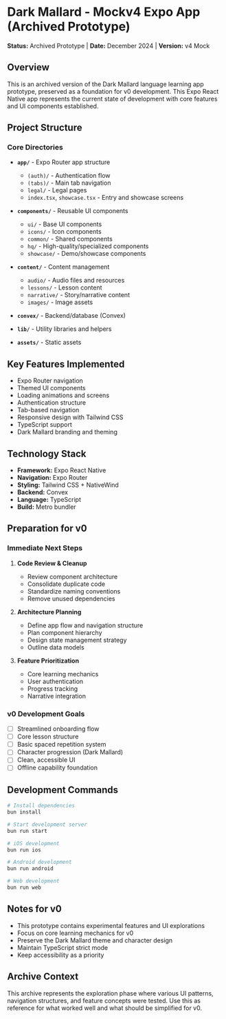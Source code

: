 # Dark Mallard - Mockv4 Expo App (Archived Prototype)

**Status:** Archived Prototype | **Date:** December 2024 | **Version:** v4 Mock

## Overview

This is an archived version of the Dark Mallard language learning app prototype, preserved as a foundation for v0 development. This Expo React Native app represents the current state of development with core features and UI components established.

## Project Structure

### Core Directories

- **`app/`** - Expo Router app structure
  - `(auth)/` - Authentication flow
  - `(tabs)/` - Main tab navigation
  - `legal/` - Legal pages
  - `index.tsx`, `showcase.tsx` - Entry and showcase screens

- **`components/`** - Reusable UI components
  - `ui/` - Base UI components
  - `icons/` - Icon components
  - `common/` - Shared components
  - `hq/` - High-quality/specialized components
  - `showcase/` - Demo/showcase components

- **`content/`** - Content management
  - `audio/` - Audio files and resources
  - `lessons/` - Lesson content
  - `narrative/` - Story/narrative content
  - `images/` - Image assets

- **`convex/`** - Backend/database (Convex)
- **`lib/`** - Utility libraries and helpers
- **`assets/`** - Static assets

## Key Features Implemented

- Expo Router navigation
- Themed UI components
- Loading animations and screens
- Authentication structure
- Tab-based navigation
- Responsive design with Tailwind CSS
- TypeScript support
- Dark Mallard branding and theming

## Technology Stack

- **Framework:** Expo React Native
- **Navigation:** Expo Router
- **Styling:** Tailwind CSS + NativeWind
- **Backend:** Convex
- **Language:** TypeScript
- **Build:** Metro bundler

## Preparation for v0

### Immediate Next Steps

1. **Code Review & Cleanup**
   - Review component architecture
   - Consolidate duplicate code
   - Standardize naming conventions
   - Remove unused dependencies

2. **Architecture Planning**
   - Define app flow and navigation structure
   - Plan component hierarchy
   - Design state management strategy
   - Outline data models

3. **Feature Prioritization**
   - Core learning mechanics
   - User authentication
   - Progress tracking
   - Narrative integration

### v0 Development Goals

- [ ] Streamlined onboarding flow
- [ ] Core lesson structure
- [ ] Basic spaced repetition system
- [ ] Character progression (Dark Mallard)
- [ ] Clean, accessible UI
- [ ] Offline capability foundation

## Development Commands

```bash
# Install dependencies
bun install

# Start development server
bun run start

# iOS development
bun run ios

# Android development
bun run android

# Web development
bun run web
```

## Notes for v0

- This prototype contains experimental features and UI explorations
- Focus on core learning mechanics for v0
- Preserve the Dark Mallard theme and character design
- Maintain TypeScript strict mode
- Keep accessibility as a priority

## Archive Context

This archive represents the exploration phase where various UI patterns, navigation structures, and feature concepts were tested. Use this as reference for what worked well and what should be simplified for v0.
